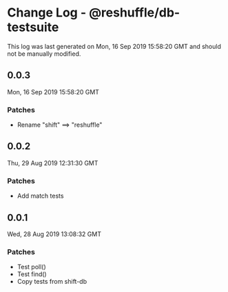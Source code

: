 # Change Log - @reshuffle/db-testsuite

This log was last generated on Mon, 16 Sep 2019 15:58:20 GMT and should not be manually modified.

## 0.0.3
Mon, 16 Sep 2019 15:58:20 GMT

### Patches

- Rename "shift" ==> "reshuffle"

## 0.0.2
Thu, 29 Aug 2019 12:31:30 GMT

### Patches

- Add match tests

## 0.0.1
Wed, 28 Aug 2019 13:08:32 GMT

### Patches

- Test poll()
- Test find()
- Copy tests from shift-db

